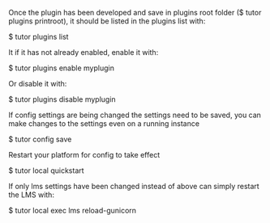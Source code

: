 Once the plugin has been developed and save in plugins root folder ($ tutor plugins printroot), it should be listed in the plugins list with: 

$ tutor plugins list 

It if it has not already enabled, enable it with: 

$ tutor plugins enable myplugin 

Or disable it with: 

$ tutor plugins disable myplugin 

If config settings are being changed the settings need to be saved, you can make changes to the settings even on a running instance 

$ tutor config save 

Restart your platform for config to take effect 

$ tutor local quickstart 

If only lms settings have been changed instead of above can simply restart the LMS with: 

$ tutor local exec lms reload-gunicorn 
